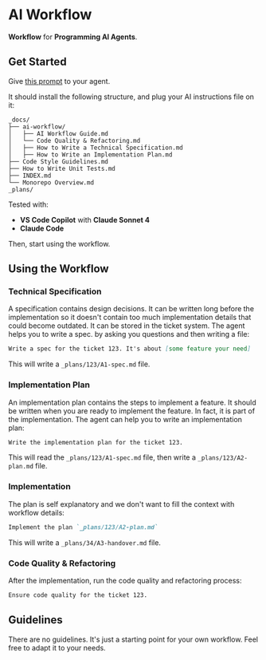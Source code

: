 # AI Workflow

**Workflow** for **Programming AI Agents**.

## Get Started

Give [this prompt](https://raw.githubusercontent.com/paleo/ai-workflow/refs/heads/main/bootstrap.md) to your agent.

It should install the following structure, and plug your AI instructions file on it:

```text
_docs/
├── ai-workflow/
│   ├── AI Workflow Guide.md
│   └── Code Quality & Refactoring.md
│   ├── How to Write a Technical Specification.md
│   ├── How to Write an Implementation Plan.md
├── Code Style Guidelines.md
├── How to Write Unit Tests.md
├── INDEX.md
└── Monorepo Overview.md
_plans/
```

Tested with:

- **VS Code Copilot** with **Claude Sonnet 4**
- **Claude Code**

Then, start using the workflow.

## Using the Workflow

### Technical Specification

A specification contains design decisions. It can be written long before the implementation so it doesn't contain too much implementation details that could become outdated. It can be stored in the ticket system. The agent helps you to write a spec. by asking you questions and then writing a file:

```markdown
Write a spec for the ticket 123. It's about [some feature your need]
```

This will write a `_plans/123/A1-spec.md` file.

### Implementation Plan

An implementation plan contains the steps to implement a feature. It should be written when you are ready to implement the feature. In fact, it is part of the implementation. The agent can help you to write an implementation plan:

```markdown
Write the implementation plan for the ticket 123.
```

This will read the `_plans/123/A1-spec.md` file, then write a `_plans/123/A2-plan.md` file.

### Implementation

The plan is self explanatory and we don't want to fill the context with workflow details:

```markdown
Implement the plan `_plans/123/A2-plan.md`
```

This will write a `_plans/34/A3-handover.md` file.

### Code Quality & Refactoring

After the implementation, run the code quality and refactoring process:

```markdown
Ensure code quality for the ticket 123.
```

## Guidelines

There are no guidelines. It's just a starting point for your own workflow. Feel free to adapt it to your needs.
